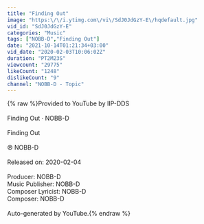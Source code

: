 ```yaml
---
title: "Finding Out"
image: "https:\/\/i.ytimg.com\/vi\/SdJ0JdGzY-E\/hqdefault.jpg"
vid_id: "SdJ0JdGzY-E"
categories: "Music"
tags: ["NOBB-D","Finding Out"]
date: "2021-10-14T01:21:34+03:00"
vid_date: "2020-02-03T10:06:02Z"
duration: "PT2M23S"
viewcount: "29775"
likeCount: "1248"
dislikeCount: "9"
channel: "NOBB-D - Topic"
---
```

{% raw %}Provided to YouTube by IIP-DDS<br /><br />Finding Out · NOBB-D<br /><br />Finding Out<br /><br />℗ NOBB-D<br /><br />Released on: 2020-02-04<br /><br />Producer: NOBB-D<br />Music  Publisher: NOBB-D<br />Composer  Lyricist: NOBB-D<br />Composer: NOBB-D<br /><br />Auto-generated by YouTube.{% endraw %}
